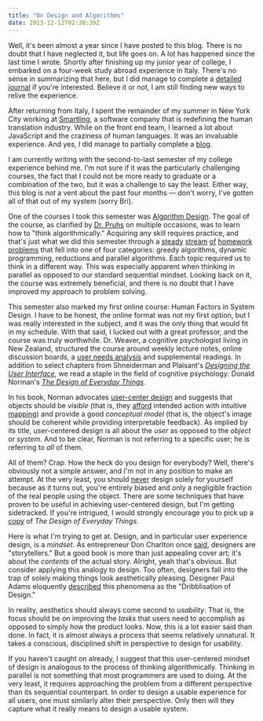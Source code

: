 ```yaml
---
title: "On Design and Algorithms"
date: 2013-12-12T02:30:39Z
---
```


Well, it's been almost a year since I have posted to this blog. There is no doubt that I have neglected it, but life goes on. A lot has happened since the last time I wrote. Shortly after finishing up my junior year of college, I embarked on a four-week study abroad experience in Italy. There's no sense in summarizing that here, but I did manage to complete a [detailed journal](http://italy.amoscato.com/) if you're interested. Believe it or not, I am still finding new ways to relive the experience.

After returning from Italy, I spent the remainder of my summer in New York City working at [Smartling](http://www.smartling.com/), a software company that is redefining the human translation industry. While on the front end team, I learned a lot about JavaScript and the craziness of human languages. It was an invaluable experience. And yes, I did manage to partially complete a [blog](http://amoscato.com/journal/smartling/).

I am currently writing with the second-to-last semester of my college experience behind me. I'm not sure if it was the particularly challenging courses, the fact that I could not be more ready to graduate or a combination of the two, but it was a challenge to say the least. Either way, this blog is _not_ a vent about the past four months — don't worry, I've gotten all of that out of my system (sorry Bri).

One of the courses I took this semester was [Algorithm Design](http://people.cs.pitt.edu/~kirk/cs1510/). The goal of the course, as clarified by [Dr. Pruhs](http://people.cs.pitt.edu/~kirk/) on multiple occasions, was to learn how to "think algorithmically." Acquiring any skill requires practice, and that's just what we did this semester through a [steady](/uploads/2013/homework-5.pdf) [stream](/uploads/2013/homework-9.pdf) [of](/uploads/2013/homework-18.pdf) [homework](/uploads/2013/homework-23.pdf) [problems](/uploads/2013/homework-34.pdf) that fell into one of four categories: greedy algorithms, dynamic programming, reductions and parallel algorithms. Each topic required us to think in a different way. This was especially apparent when thinking in parallel as opposed to our standard sequential mindset. Looking back on it, the course was extremely beneficial, and there is no doubt that I have improved my approach to problem solving.

This semester also marked my first online course: Human Factors in System Design. I have to be honest, the online format was not my first option, but I was really interested in the subject, and it was the only thing that would fit in my schedule. With that said, I lucked out with a great professor, and the course was truly worthwhile. Dr. Weaver, a cognitive psychologist living in New Zealand, structured the course around weekly lecture notes, online discussion boards, a [user needs analysis](/uploads/2013/user-needs-analysis.pdf) and supplemental readings. In addition to select chapters from Shneiderman and Plaisant's [_Designing the User Interface_](http://www.amazon.com/Designing-User-Interface-Human-Computer-Interaction/dp/0321537351), we read a staple in the field of cognitive psychology: Donald Norman's _[The Design of Everyday Things](http://www.amazon.com/Design-Everyday-Things-Donald-Norman/dp/0465067107)_.

In his book, Norman advocates [user-center design](http://en.wikipedia.org/wiki/User-centered_design) and suggests that objects should be _visible_ (that is, they [afford](http://en.wikipedia.org/wiki/Affordance) intended action with intuitive [mapping](<http://en.wikipedia.org/wiki/Natural_mapping_(interface_design)>)) and provide a good _conceptual model_ (that is, the object's image should be coherent while providing interpretable feedback). As implied by its title, user-centered design is all about the _user_ as opposed to the _object_ or _system_. And to be clear, Norman is not referring to a specific user; he is referring to _all_ of them.

All of them? Crap. How the heck do you design for everybody? Well, there's obviously not a simple answer, and I'm not in any position to make an attempt. At the very least, you should [never](http://52weeksofux.com/post/385981879/you-are-not-your-user) design solely for yourself because as it turns out, you're entirely biased and only a negligible fraction of the real people using the object. There are some techniques that have proven to be useful in achieving user-centered design, but I'm getting sidetracked. If you're intrigued, I would strongly encourage you to pick up a [copy](http://www.amazon.com/Design-Everyday-Things-Donald-Norman/dp/0465067107) of _The Design of Everyday Things_.

Here is what I'm trying to get at. Design, and in particular user experience design, is a _mindset_. As entrepreneur Don Charlton once [said](http://dontrepreneur.com/2012/03/10/why-designers-need-to-act-like-narrators/), designers are "storytellers." But a good book is more than just appealing cover art; it's about the _contents_ of the actual story. Alright, yeah that's obvious. But consider applying this analogy to design. Too often, designers fall into the trap of solely making things look aesthetically pleasing. Designer Paul Adams eloquently [described](http://insideintercom.io/the-dribbblisation-of-design/) this phenomena as the "Dribblisation of Design."

In reality, aesthetics should always come second to _usability_. That is, the focus should be on improving the _tasks_ that users need to accomplish as opposed to simply how the product looks. Now, this is a lot easier said than done. In fact, it is almost always a process that seems relatively unnatural. It takes a conscious, disciplined shift in perspective to design for usability.

If you haven't caught on already, I suggest that this user-centered mindset of design is analogous to the process of thinking algorithmically. Thinking in parallel is not something that most programmers are used to doing. At the very least, it requires approaching the problem from a different perspective than its sequential counterpart. In order to design a usable experience for all users, one must similarly alter their perspective. Only then will they capture what it really means to design a usable system.
